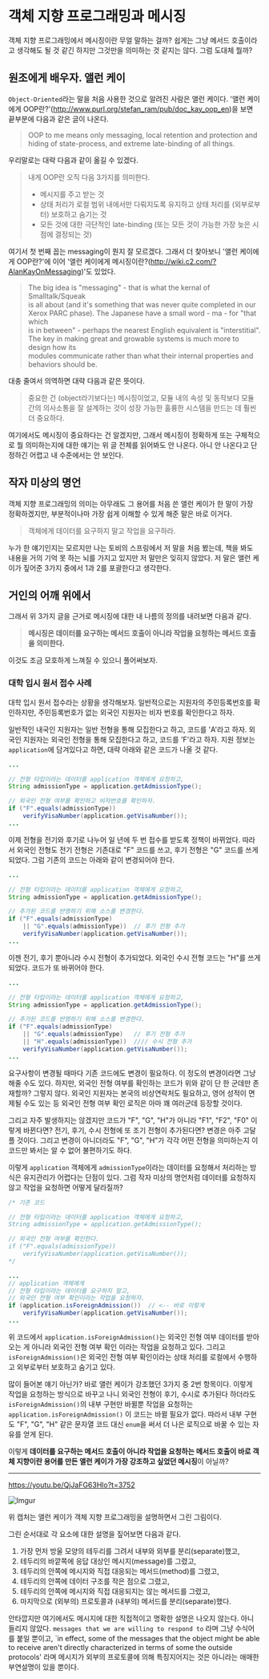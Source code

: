 # 객체 지향 프로그래밍과 메시징 

객체 지향 프로그래밍에서 메시징이란 무얼 말하는 걸까? 쉽게는 그냥 메서드 호출이라고 생각해도 될 것 같긴 하지만 그것만을 의미하는 것 같지는 않다. 그럼 도대체 뭘까?

## 원조에게 배우자. 앨런 케이

`Object-Oriented`라는 말을 처음 사용한 것으로 알려진 사람은 앨런 케이다. '앨런 케이에게 OOP란?'(http://www.purl.org/stefan_ram/pub/doc_kay_oop_en)을 보면 끝부분에 다음과 같은 글이 나온다.

>OOP to me means only messaging, local retention and protection and  
>hiding of state-process, and extreme late-binding of all things.

우리말로는 대략 다음과 같이 옮길 수 있겠다.

>내게 OOP란 오직 다음 3가지를 의미한다.  
>- 메시지를 주고 받는 것  
>- 상태 처리가 로컬 범위 내에서만 다뤄지도록 유지하고 상태 처리를 (외부로부터) 보호하고 숨기는 것  
>- 모든 것에 대한 극단적인 late-binding (또는 모든 것이 가능한 가장 늦은 시점에 결정되는 것)

여기서 첫 번째 꼽는 messaging이 뭔지 잘 모르겠다. 그래서 더 찾아보니 '앨런 케이에게 OOP란?'에 이어 '앨런 케이에게 메시징이란?(http://wiki.c2.com/?AlanKayOnMessaging)'도 있었다.

>The big idea is "messaging" - that is what the kernal of Smalltalk/Squeak  
>is all about (and it's something that was never quite completed in our  
>Xerox PARC phase). The Japanese have a small word - ma - for "that which  
>is in between" - perhaps the nearest English equivalent is "interstitial".  
>The key in making great and growable systems is much more to design how its  
>modules communicate rather than what their internal properties and  
>behaviors should be.

대충 줄여서 의역하면 대략 다음과 같은 뜻이다.

>중요한 건 (object라기보다는) 메시징이었고, 모듈 내의 속성 및 동작보다 모듈 간의 의사소통을 잘 설계하는 것이 성장 가능한 훌륭한 시스템을 만드는 데 훨씬 더 중요하다.

여기에서도 메시징이 중요하다는 건 알겠지만, 그래서 메시징이 정확하게 또는 구체적으로 뭘 의미하는지에 대한 얘기는 위 글 전체를 읽어봐도 안 나온다. 아니 안 나온다고 단정하긴 어렵고 내 수준에서는 안 보인다. 

## 작자 미상의 명언

객체 지향 프로그래밍의 의미는 아무래도 그 용어를 처음 쓴 앨런 케이가 한 말이 가장 정확하겠지만, 부분적이나마 가장 쉽게 이해할 수 있게 해준 말은 바로 이거다.

>객체에게 데이터를 요구하지 말고 작업을 요구하라.

누가 한 얘기인지는 모르지만 나는 토비의 스프링에서 저 말을 처음 봤는데, 책을 봐도 내용을 거의 기억 못 하는 뇌를 가지고 있지만 저 말만은 잊히지 않았다. 저 말은 앨런 케이가 짚어준 3가지 중에서 1과 2를 포괄한다고 생각한다.

## 거인의 어깨 위에서

그래서 위 3가지 글을 근거로 메시징에 대한 내 나름의 정의를 내려보면 다음과 같다.

>**메시징은 데이터를 요구하는 메서드 호출이 아니라 작업을 요청하는 메서드 호출을 의미한다.**

이것도 조금 모호하게 느껴질 수 있으니 풀어써보자.

### 대학 입시 원서 접수 사례

대학 입시 원서 접수라는 상황을 생각해보자. 일반적으로는 지원자의 주민등록번호를 확인하지만, 주민등록번호가 없는 외국인 지원자는 비자 번호를 확인한다고 하자.

일반적인 내국인 지원자는 일반 전형을 통해 모집한다고 하고, 코드를 'A'라고 하자. 외국인 지원자는 외국인 전형을 통해 모집한다고 하고, 코드를 'F'라고 하자. 지원 정보는 `application`에 담겨있다고 하면, 대략 아래와 같은 코드가 나올 것 같다.

```java
...

// 전형 타입이라는 데이터를 application 객체에게 요청하고,
String admissionType = application.getAdmissionType();

// 외국인 전형 여부를 확인하고 비자번호를 확인하자.
if ("F".equals(admissionType))
    verifyVisaNumber(application.getVisaNumber());
...
```

이제 전형을 전기와 후기로 나누어 일 년에 두 번 접수를 받도록 정책이 바뀌었다. 따라서 외국인 전형도 전기 전형은 기존대로 "F" 코드를 쓰고, 후기 전형은 "G" 코드를 쓰게 되었다. 그럼 기존의 코드는 아래와 같이 변경되어야 한다.

```java
...

// 전형 타입이라는 데이터를 application 객체에게 요청하고,
String admissionType = application.getAdmissionType();

// 추가된 코드를 반영하기 위해 소스를 변경한다.
if ("F".equals(admissionType) 
    || "G".equals(admissionType))  // 후기 전형 추가
    verifyVisaNumber(application.getVisaNumber());
...
``` 

이젠 전기, 후기 뿐아니라 수시 전형이 추가되었다. 외국인 수시 전형 코드는 "H"를 쓰게 되었다. 코드가 또 바뀌어야 한다.

```java
...

// 전형 타입이라는 데이터를 application 객체에게 요청하고,
String admissionType = application.getAdmissionType();

// 추가된 코드를 반영하기 위해 소스를 변경한다.
if ("F".equals(admissionType)
    || "G".equals(admissionType)   // 후기 전형 추가
    || "H".equals(admissionType))  //// 수시 전형 추가
    verifyVisaNumber(application.getVisaNumber());
...
``` 

요구사항이 변경될 때마다 기존 코드에도 변경이 필요하다. 이 정도의 변경이라면 그냥 해줄 수도 있다. 하지만, 외국인 전형 여부를 확인하는 코드가 위와 같이 단 한 군데만 존재할까? 그렇지 않다. 외국인 지원자는 본국의 비상연락처도 필요하고, 영어 성적이 면제될 수도 있는 등 외국인 전형 여부 확인 로직은 아마 꽤 여러군데 등장할 것이다. 

그리고 자주 발생하지는 않겠지만 코드가 "F", "G", "H"가 아니라 "F1", "F2", "F0" 이렇게 바뀐다면? 전기, 후기, 수시 전형에 또 조기 전형이 추가된다면? 변경은 아주 고달플 것이다. 그리고 변경이 아니더라도 "F", "G", "H"가 각각 어떤 전형을 의미하는지 이 코드만 봐서는 알 수 없어 불편하기도 하다.

이렇게 `application` 객체에게 `admissionType`이라는 데이터를 요청해서 처리하는 방식은 유지관리가 어렵다는 단점이 있다. 그럼 작자 미상의 명언처럼 데이터를 요청하지 않고 작업을 요청하면 어떻게 달라질까?

```java
/* 기존 코드

// 전형 타입이라는 데이터를 application 객체에게 요청하고,
String admissionType = application.getAdmissionType();

// 외국인 전형 여부를 확인한다.
if ("F".equals(admissionType))
    verifyVisaNumber(application.getVisaNumber());
*/

...
// application 객체에게 
// 전형 타입이라는 데이터를 요구하지 말고,
// 외국인 전형 여부 확인이라는 작업을 요청하자.
if (application.isForeignAdmission())  // <-- 바로 이렇게
    verifyVisaNumber(application.getVisaNumber());
...
```

위 코드에서 `application.isForeignAdmission()`는 외국인 전형 여부 데이터를 받아오는 게 아니라 외국인 전형 여부 확인 이라는 작업을 요청하고 있다. 그리고 `isForeignAdmission()`은 외국인 전형 여부 확인이라는 상태 처리를 로컬에서 수행하고 외부로부터 보호하고 숨기고 있다. 

많이 들어본 얘기 아닌가? 바로 앨런 케이가 강조했던 3가지 중 2번 항목이다. 이렇게 작업을 요청하는 방식으로 바꾸고 나니 외국인 전형이 후기, 수시로 추가된다 하더라도 `isForeignAdmission()`의 내부 구현만 바뀔뿐 작업을 요청하는 `application.isForeignAdmission()` 이 코드는 바뀔 필요가 없다. 따라서 내부 구현도 "F", "G", "H" 같은 문자열 코드 대신 `enum`을 써서 더 나은 로직으로 바꿀 수 있는 자유를 얻게 된다.

이렇게 **데이터를 요구하는 메서드 호출이 아니라 작업을 요청하는 메서드 호출이 바로 객체 지향이란 용어를 만든 앨런 케이가 가장 강조하고 싶었던 메시징**이 아닐까?

---
https://youtu.be/QjJaFG63Hlo?t=3752

![Imgur](https://i.imgur.com/8oINclI.png)

위 캡처는 앨런 케이가 객체 지향 프로그래밍을 설명하면서 그린 그림이다.

그린 순서대로 각 요소에 대한 설명을 짚어보면 다음과 같다.

1. 가장 먼저 방울 모양의 테두리를 그려서 내부와 외부를 분리(separate)했고,
1. 테두리의 바깥쪽에 응답 대상인 메시지(message)를 그렸고,
1. 테두리의 안쪽에 메시지와 직접 대응되는 메서드(method)를 그렸고,
1. 테두리의 안쪽에 데이터 구조를 작은 점으로 그렸고,
1. 테두리의 안쪽에 메시지와 직접 대응되지는 않는 메서드를 그렸고,
1. 마지막으로 (외부의) 프로토콜과 (내부의) 메서드를 분리(separate)했다.

안타깝지만 여기에서도 메시지에 대한 직접적이고 명확한 설명은 나오지 않는다. 아니 들리지 않았다. `messages that we are willing to respond to` 라며 그냥 수식어를 붙일 뿐이고, `in effect, some of the messages that the object might be able to receive aren't directly characterized in terms of some the outside protocols' 라며 메시지가 외부의 프로토콜에 의해 특징지어지는 것은 아니라는 애매한 부연설명이 있을 뿐이다.
